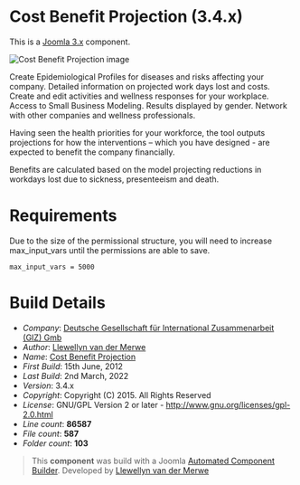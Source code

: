 # Cost Benefit Projection (3.4.x)

This is a [Joomla 3.x](http://www.joomla.org/) component.

 ![Cost Benefit Projection image](https://raw.githubusercontent.com/namibia/CBP-Joomla-3-Component/master/admin/assets/images/vdm-component.png "The Cost Benefit Projection")

Create Epidemiological Profiles for diseases and risks affecting your company. Detailed information on projected work days lost and costs. Create and edit activities and wellness responses for your workplace. Access to Small Business Modeling. Results displayed by gender. Network with other companies and wellness professionals.

Having seen the health priorities for your workforce, the tool outputs projections for how the interventions – which you have designed - are expected to benefit the company financially.

Benefits are calculated based on the model projecting reductions in workdays lost due to sickness, presenteeism and death.

# Requirements

Due to the size of the permissional structure, you will need to increase max_input_vars until the permissions are able to save.
```
max_input_vars = 5000
```
# Build Details

+ *Company*: [Deutsche Gesellschaft für International Zusammenarbeit (GIZ) Gmb](https://www.staffhealthcbp.com/)
+ *Author*: [Llewellyn van der Merwe](mailto:joomla@vdm.io)
+ *Name*: [Cost Benefit Projection](https://www.staffhealthcbp.com/)
+ *First Build*: 15th June, 2012
+ *Last Build*: 2nd March, 2022
+ *Version*: 3.4.x
+ *Copyright*: Copyright (C) 2015. All Rights Reserved
+ *License*: GNU/GPL Version 2 or later - http://www.gnu.org/licenses/gpl-2.0.html
+ *Line count*: **86587**
+ *File count*: **587**
+ *Folder count*: **103**

> This **component** was build with a Joomla [Automated Component Builder](https://www.vdm.io/joomla-component-builder).
> Developed by [Llewellyn van der Merwe](mailto:joomla@vdm.io)
